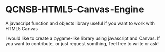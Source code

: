 QCNSB-HTML5-Canvas-Engine
=========================

A javascript function and objects library useful if you want to work with HTML5 Canvas



I would like to create a pygame-like library using javascript and Canvas. If you want to contribute, or just request somthing, feel free to write or ask!
